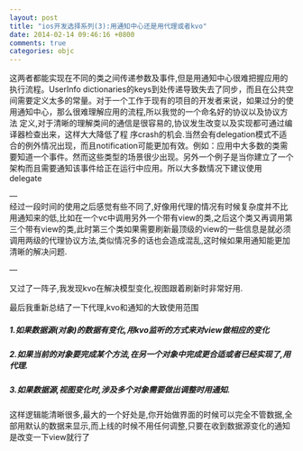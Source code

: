 ```yaml
---
layout: post
title: "ios开发选择系列(3):用通知中心还是用代理或者kvo"
date: 2014-02-14 09:46:16 +0800
comments: true
categories: objc
---
```


这两者都能实现在不同的类之间传递参数及事件,但是用通知中心很难把握应用的执行流程。UserInfo
dictionaries的keys到处传递导致失去了同步，而且在公共空间需要定义太多的常量。对于一个工作于现有的项目的开发者来说，如果过分的使用通知中心，那么很难理解应用的流程,所以我觉的一个命名好的协议以及协议方法
定义,对于清晰的理解类间的通信是很容易的,协议发生改变以及实现都可通过编译器检查出来，这样大大降低了程
序crash的机会.当然会有delegation模式不适合的例外情况出现，而且notification可能更加有效。例如：应用中大多数的类需要知道一个事件。然而这些类型的场景很少出现。另外一个例子是当你建立了一个架构而且需要通知该事件给正在运行中应用。所以大多数情况下建议使用delegate

—  
经过一段时间的使用之后感觉有些不同了,好像用代理的情况有时候复杂度并不比用通知来的低,比如在一个vc中调用另外一个带有view的类,之后这个类又再调用第三个带有view的类,此时第三个类如果需要刷新最顶级的view的一些信息是就必须调用两级的代理协议方法,类似情况多的话也会造成混乱,这时候如果用通知能更加清晰的解决问题.

—

又过了一阵子,我发现kvo在解决模型变化,视图跟着刷新时非常好用.

最后我重新总结了一下代理,kvo和通知的大致使用范围
##### 1.如果数据源(对象)的数据有变化,用kvo监听的方式来对view做相应的变化
##### 2.如果当前的对象要完成某个方法,在另一个对象中完成更合适或者已经实现了,用代理.
##### 3.如果数据源,视图变化时,涉及多个对象需要做出调整时用通知.

这样逻辑能清晰很多,最大的一个好处是,你开始做界面的时候可以完全不管数据,全部用默认的数据来显示,而上线的时候不用任何调整,只要在收到数据源变化的通知是改变一下view就行了